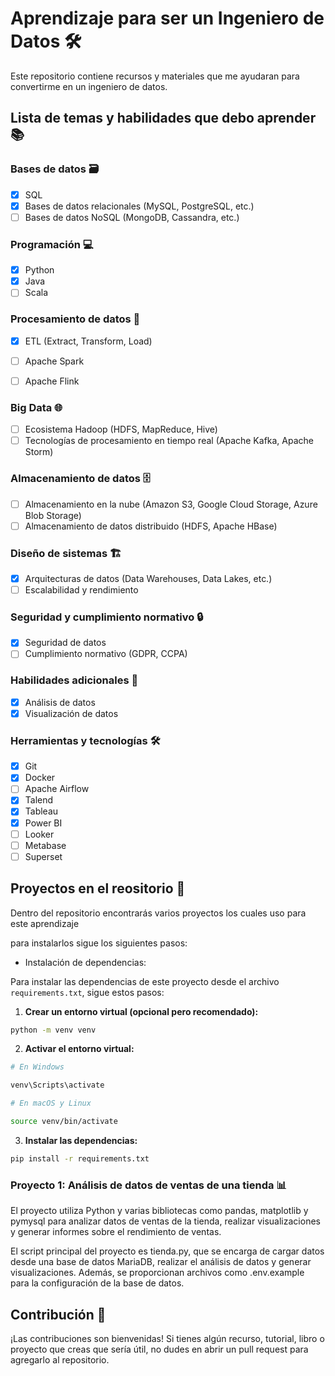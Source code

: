 # Aprendizaje para ser un Ingeniero de Datos 🛠️

Este repositorio contiene recursos y materiales que me ayudaran para convertirme en un ingeniero de datos.

## Lista de temas y habilidades que debo aprender 📚

### Bases de datos 🗃️

- [X] SQL
- [X] Bases de datos relacionales (MySQL, PostgreSQL, etc.)
- [ ] Bases de datos NoSQL (MongoDB, Cassandra, etc.)

### Programación 💻

- [X] Python
- [X] Java
- [ ] Scala

### Procesamiento de datos 🔄

- [X] ETL (Extract, Transform, Load)
- [ ] Apache Spark
- [ ] Apache Flink


### Big Data 🌐

- [ ] Ecosistema Hadoop (HDFS, MapReduce, Hive)
- [ ] Tecnologías de procesamiento en tiempo real (Apache Kafka, Apache Storm)

### Almacenamiento de datos 🗄️

- [ ] Almacenamiento en la nube (Amazon S3, Google Cloud Storage, Azure Blob Storage)
- [ ] Almacenamiento de datos distribuido (HDFS, Apache HBase)

### Diseño de sistemas 🏗️

- [X] Arquitecturas de datos (Data Warehouses, Data Lakes, etc.)
- [ ] Escalabilidad y rendimiento

### Seguridad y cumplimiento normativo 🔒

- [X] Seguridad de datos
- [ ] Cumplimiento normativo (GDPR, CCPA)

### Habilidades adicionales 🎨

- [X] Análisis de datos
- [X] Visualización de datos

### Herramientas y tecnologías 🛠️

- [X] Git
- [X] Docker
- [ ] Apache Airflow
- [X] Talend
- [X] Tableau
- [X] Power BI
- [ ] Looker
- [ ] Metabase
- [ ] Superset

## Proyectos en el reositorio 📂

Dentro del repositorio encontrarás varios proyectos los cuales uso para este aprendizaje

para instalarlos sigue los siguientes pasos:

- Instalación de dependencias:

Para instalar las dependencias de este proyecto desde el archivo `requirements.txt`, sigue estos pasos:

1. **Crear un entorno virtual (opcional pero recomendado):**

```bash
python -m venv venv
```

2. **Activar el entorno virtual:**

```bash
# En Windows

venv\Scripts\activate

# En macOS y Linux

source venv/bin/activate
```

3. **Instalar las dependencias:**

```bash
pip install -r requirements.txt
```

### Proyecto 1: Análisis de datos de ventas de una tienda 📊

El proyecto utiliza Python y varias bibliotecas como pandas, matplotlib y pymysql para analizar datos de ventas de la tienda, realizar visualizaciones y generar informes sobre el rendimiento de ventas.

El script principal del proyecto es tienda.py, que se encarga de cargar datos desde una base de datos MariaDB, realizar el análisis de datos y generar visualizaciones. Además, se proporcionan archivos como .env.example para la configuración de la base de datos.


## Contribución 🤝

¡Las contribuciones son bienvenidas! Si tienes algún recurso, tutorial, libro o proyecto que creas que sería útil, no dudes en abrir un pull request para agregarlo al repositorio.